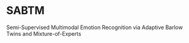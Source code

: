 # SABTM
Semi-Supervised Multimodal Emotion Recognition via Adaptive Barlow Twins and Mixture-of-Experts
